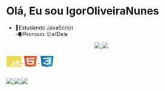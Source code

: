 # Olá, Eu sou IgorOliveiraNunes
- 👋Estudando JavaScript <br>
-🌒Pronoun: Ele/Dele

<div align="center">
  <a href="https://github.com/IgorOliveiraNunes">
  <img height="180em" src="https://github-readme-stats.vercel.app/api?username=IgorOliveiraNunes&show_icons=true&theme=tokyonight&include_all_commits=true&count_private=true"/>
  <img height="180em" src="https://github-readme-stats.vercel.app/api/top-langs/?username=IgorOliveiraNunes&layout=compact&langs_count=7&theme=tokyonight"/>
</div>
<div style="display: inline_block"><br>
  <img align="center" alt="IgorJs" height="30" width="40"
src="https://raw.githubusercontent.com/devicons/devicon/master/icons/javascript/javascript-plain.svg">
   <img align="center" alt="Igor-HTML" height="30" width="40" src="https://raw.githubusercontent.com/devicons/devicon/master/icons/html5/html5-original.svg">
    <img align="center" alt="Igor-CSS" height="30" width="40" src="https://raw.githubusercontent.com/devicons/devicon/master/icons/css3/css3-original.svg">
      </div>

  ##
  
   <div> 
      <a href="https://instagram.com/igor_oliveir9" target="_blank">
        <img src="https://img.shields.io/badge/-Instagram-%23E4405F?style=for-the-badge&logo=instagram&logoColor=white" target="_blank">
      </a> 
      <a href=mailto:"igor3008@gmail.com?">
                 <img src="https://img.shields.io/badge/-Gmail-%23333?style=for-the-badge&logo=gmail&logoColor=white" target="_blank">
      </a>
      <a href="https://www.linkedin.com/in/igor-oliveira-82b0b4228" target="_blank">
        <img src="https://img.shields.io/badge/-LinkedIn-%230077B5?style=for-the-badge&logo=linkedin&logoColor=white" target="_blank">
      </a> 
  </div>
